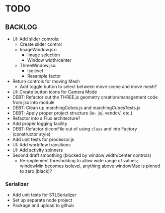 # TODO

## BACKLOG
- UI: Add slider controls:
	- Create slider control
	- ImageWindow.jsx:
		- Image selection
		- Window width/center
	- ThreeWindow.jsx:
		- Isolevel
		- Resample factor
- Return controls for moving Mesh
	- Add toggle button to select between move scene and move mesh?
- UI: Create button icons for Camera Mode
- DEBT: Refactor out the THREE.js geometry creation/management code from jsx into module
- DEBT: Clean up marchingCubes.js and marchingCubesTests.js
- DEBT: Apply proper project structure (ie- js/, vendor/, etc.)
- Refactor into a Flux architecture?
- Add proper logging facility
- DEBT: Refactor dicomFile out of using `class` and into Factory (constructor style)
- Add unit tests for processor.js
- UI: Add workflow transitions
- UI: Add activity spinners
- Second draft smoothing (blocked by window width/center controls)
	- Re-implement thresholding to allow wide range of values; windowMin becomes
		isolevel, anything above windowMax is pinned to zero (black)?

### Serializer
- Add unit tests for STLSerializer
- Set up separate node project
- Package and upload to github
